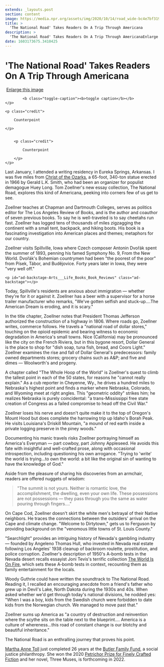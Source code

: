 ```yaml
--- 
extends: _layouts.post 
section: content 
image: https://media.npr.org/assets/img/2020/10/14/road_wide-bc4e7bf3192a2d3a9118a4312fccc75d50d20b48.jpg?s=1400 
title: > 
  'The National Road' Takes Readers On A Trip Through Americana 
description: > 
  'The National Road' Takes Readers On A Trip Through AmericanaEnlarge this image toggle caption Counterpoint CounterpointLast January, I attended a writing residency in Eureka Springs, Arkansas.Tom Zoellner's new essay collection, The National Road, explores this kind of Americana, peeking into corners few of us get to see.He travels a "national road of dollar stores," touching on the opioid epidemic and bearing witness to economic degradation in America's small towns.Woody Guthrie could have written the soundtrack to The National Road.The National Road is an enthralling journey that proves his point. 
date: 1603173675.3410425 
--- 
```

<div><p class="storytitle">
      <h1>'The National Road' Takes Readers On A Trip Through Americana</h1>
   
   
   
</p><img src="https://media.npr.org/assets/img/2020/10/14/road_custom-546d35c2c9d6ad61b73abab3d6f9afb23124752d-s800-c15.jpg" class="img lazyOnLoad" alt="">
        <a class="enlargelink" href="https://media.npr.org/assets/img/2020/10/14/road_custom-546d35c2c9d6ad61b73abab3d6f9afb23124752d-s1400.jpg">Enlarge this image</a>
        <p class="caption-wrap">
         


            <b class="toggle-caption"><b>toggle caption</b></b>
    </p>

    <p class="credit">
        
        Counterpoint
        
    </p>
<img alt="">
    <p class="image_data">
         
        <p class="credit">
            
            Counterpoint
            
        </p>
    </p>
<p>Last January, I attended a writing residency in Eureka Springs, Arkansas. I was five miles from <a href="https://www.greatpassionplay.org/christ-of-the-ozarks.html">Christ of the Ozarks</a>, a 65-foot, 340-ton statue erected in 1966 by Gerald L.K. Smith, who had been an organizer for populist demagogue Huey Long. Tom Zoellner's new essay collection, The National Road, explores this kind of Americana, peeking into corners few of us get to see.<br><strong></strong></p>   <p>Zoellner teaches at Chapman and Dartmouth Colleges, serves as politics editor for The Los Angeles Review of Books, and is the author and coauthor of seven previous books. To say he is well-traveled is to say cheetahs run fast. Zoellner has logged tens of thousands of miles zigzagging the continent with a small tent, backpack, and hiking boots. His book is a fascinating investigation into American places and themes; metaphors for our country.</p>   <p>Zoellner visits Spillville, Iowa where Czech composer Antonin Dvo&#345;&#225;k spent the summer of 1893, penning his famed Symphony No. 9, From the New World. Dvo&#345;&#225;k's Bohemian countrymen had been "the poorest of the poor" from P&#237;sek, T&#225;bor, and Bud&#283;jovice. Forty years later in Iowa, they were "very well off."</p>   
    

    <p id="ad-backstage-Arts___Life_Books_Book_Reviews" class="ad-backstage"></p>

   <p>Today, Spillville's residents are anxious about immigration &#8212; whether they're for it or against it. Zoellner has a beer with a supervisor for a horse trailer manufacturer who remarks, "We've gotten selfish and stuck-up....The American Dream is eroding, and it is scary."</p>   <p>In the title chapter, Zoellner notes that President Thomas Jefferson authorized the construction of a highway in 1806. Where roads go, Zoellner writes, commerce follows. He travels a "national road of dollar stores," touching on the opioid epidemic and bearing witness to economic degradation in America's small towns. Nice (California) may be pronounced like the city on the French Riviera, but in this bygone resort, Dollar General is the place to shop for "dish soap, tuna fish, bread, and Coors Light." Zoellner examines the rise and fall of Dollar General's predecessors: family owned departments stores; grocery chains such as A&amp;P; and five and dimes &#8212; Woolworth's and progeny.</p>   <p>A chapter called "The Whole Hoop of the World" is Zoellner's quest to climb the tallest point in each of the 50 states, for reasons he "cannot really explain." As a cub reporter in Cheyenne, Wy., he drives a hundred miles to Nebraska's highest point and finds a marker where Nebraska, Colorado, and Wyoming meet at right angles. This "geometric oddity" strikes him; he realizes Nebraska is purely coincidental: "a trans-Mississippi free state creation of Congress as a failed compromise to head off the Civil War."</p>   <p>Zoellner loses his nerve and doesn't quite make it to the top of Oregon's Mount Hood but does complete the harrowing trip up Idaho's Borah Peak. He visits Louisiana's Driskill Mountain, "a mound of red earth inside a private logging preserve in the piney woods."</p>   <p>Documenting his manic travels risks Zoellner portraying himself as America's Everyman &#8212; part cowboy, part Johnny Appleseed. He avoids this fate with insightful and well-crafted prose, along with occasional introspection, including questioning his own arrogance. "Trying to 'write' the world is trying...to own the world: a bit like the original sin of wanting to have the knowledge of God."</p>   <p>Aside from the pleasure of sharing his discoveries from an armchair, readers are offered nuggets of wisdom:</p>   <blockquote class="edTag"><p>"The summit is not yours. Neither is romantic love, the accomplishment, the dwelling, even your own life. These possessions are not possessions &#8212; they pass through you the same as water pouring through fingers...."</p>   </blockquote>   <p>On Cape Cod, Zoellner doesn't skirt the white men's betrayal of their Native neighbors. He traces the connections between the outsiders' arrival on the Cape and climate change. "Welcome to Dirtytown," gets us to Ferguson by providing background on the "venomous little towns of St. Louis County."</p>   <p>"Searchlight" provides an intriguing history of Nevada's gambling industry &#8212; founded by Angeleno Thomas Hull, who invested in Nevada real estate following Los Angeles' 1938 cleanup of backroom roulette, prostitution, and police corruption. Zoellner's description of 1950's A-bomb tests in the Nevada desert recalls essayist Joni Tevis's terrific collection <a href="https://bookshop.org/books/the-world-is-on-fire-scrap-treasure-and-songs-of-apocalypse/9781571313478">The World Is On Fire</a>, which sets these A-bomb tests in context, recounting them as family entertainment for the locals.</p>   <p>Woody Guthrie could have written the soundtrack to The National Road. Reading it, I recalled an encouraging anecdote from a friend's father who grew up in Devil's Lake, North Dakota during the 1930s and 40s. When asked whether we'd get through today's national divisions, he nodded yes: "When I was a boy, kids from the Swedish church were forbidden to date kids from the Norwegian church. We managed to move past that."</p>   <p>Zoellner sums up America as "a country of destruction and reinvention where the scythe sits on the table next to the blueprint.... America is a culture of whereness...this road of constant change is our blotchy and beautiful inheritance."</p>   <p>The National Road is an enthralling journey that proves his point.</p>   <p><a href="http://www.marthaannetoll.com">Martha Anne Toll</a> just completed 26 years at the <a href="http://www.butlerfamilyfund.org/">Butler Family Fund</a>, a social justice philanthropy. She won the 2020 <a href="https://www.regalhousepublishing.com/martha-anne-toll/">Petrichor Prize for Finely Crafted Fiction</a> and her novel, Three Muses, is forthcoming in 2022.</p>
</div>